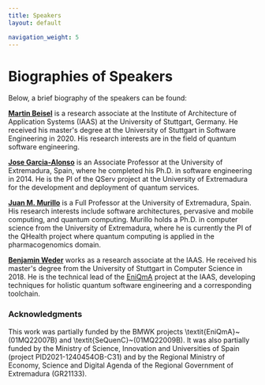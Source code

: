 ```yaml
---
title: Speakers
layout: default

navigation_weight: 5
---
```


# Biographies of Speakers

Below, a brief biography of the speakers can be found:

[**Martin Beisel**](https://www.iaas.uni-stuttgart.de/en/institute/team/Beisel/) is a research associate at the Institute of Architecture of Application Systems (IAAS) at the University of Stuttgart, Germany.
He received his master's degree at the University of Stuttgart in Software Engineering in 2020. 
His research interests are in the field of quantum software engineering. 

[**Jose Garcia-Alonso**](https://www.unex.es/conoce-la-uex/centros/epcc/centro/profesores/info/profesor?id_pro=jgaralo) is an Associate Professor at the University of Extremadura, Spain, where he completed his Ph.D. in software engineering in 2014.
He is the PI of the QServ project at the University of Extremadura for the development and deployment of quantum services.

[**Juan M. Murillo**](https://www.unex.es/conoce-la-uex/centros/epcc/centro/profesores/info/profesor?id_pro=juanmamu) is a Full Professor at the University of Extremadura, Spain.
His research interests include software architectures, pervasive and mobile computing, and quantum computing.
Murillo holds a Ph.D. in computer science from the University of Extremadura, where he is currently the PI of the QHealth project where quantum computing is applied in the pharmacogenomics domain.

[**Benjamin Weder**](https://www.iaas.uni-stuttgart.de/en/institute/team/Weder/) works as a research associate at the IAAS. 
He received his master's degree from the University of Stuttgart in Computer Science in 2018. 
He is the technical lead of the [EniQmA](https://www.iaas.uni-stuttgart.de/en/projects/EniQmA/) project at the IAAS, developing techniques for holistic quantum software engineering and a corresponding toolchain.

### Acknowledgments
This work was partially funded by the BMWK projects \textit{EniQmA}~(01MQ22007B) and \textit{SeQuenC}~(01MQ22009B).
It was also partially funded by the Ministry of Science, Innovation and Universities of Spain (project PID2021-1240454OB-C31) and by the Regional Ministry of Economy, Science and Digital Agenda of the Regional Government of Extremadura (GR21133).
